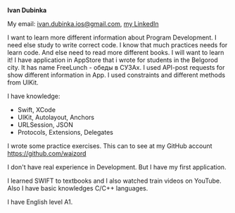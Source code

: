 **Ivan Dubinka**

My email: ivan.dubinka.ios@gmail.com, [my LinkedIn](https://www.linkedin.com/in/ivan-di/)

I want to learn more different information about Program Development. I need else study to write correct code. I know that much practices needs for learn code. And else need to read more different books. I will want to learn it! I have application in AppStore that i wrote for students in the Belgorod city.  It has name FreeLunch - обеды в СУЗАх. I used API-post requests for show different information in App. I used constraints and different methods from UIKit.

I have knowledge: 
* Swift, XCode
* UIKit, Autolayout, Anchors
* URLSession, JSON
* Protocols, Extensions, Delegates

I wrote some practice exercises. This can to see at my GitHub account https://github.com/waizord

I don't have real experience in Development. But I have my first application.

I learned SWIFT to textbooks and I also watched train videos on YouTube. Also I have basic knowledges C/C++ languages.

I have English level A1.
